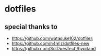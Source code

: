 # dotfiles

## special thanks to 
- https://github.com/watasuke102/dotfiles
- https://github.com/n4mlz/dotfiles-new
- https://github.com/SolDoesTech/hyprland
